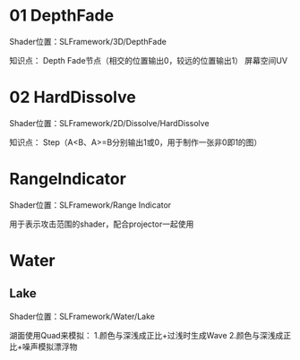# 01 DepthFade

Shader位置：SLFramework/3D/DepthFade

知识点：
Depth Fade节点（相交的位置输出0，较远的位置输出1）
屏幕空间UV

# 02 HardDissolve

Shader位置：SLFramework/2D/Dissolve/HardDissolve

知识点：
Step（A<B、A>=B分别输出1或0，用于制作一张非0即1的图）

# RangeIndicator

Shader位置：SLFramework/Range Indicator

用于表示攻击范围的shader，配合projector一起使用

# Water

## Lake

Shader位置：SLFramework/Water/Lake

湖面使用Quad来模拟：
1.颜色与深浅成正比+过浅时生成Wave
2.颜色与深浅成正比+噪声模拟漂浮物
